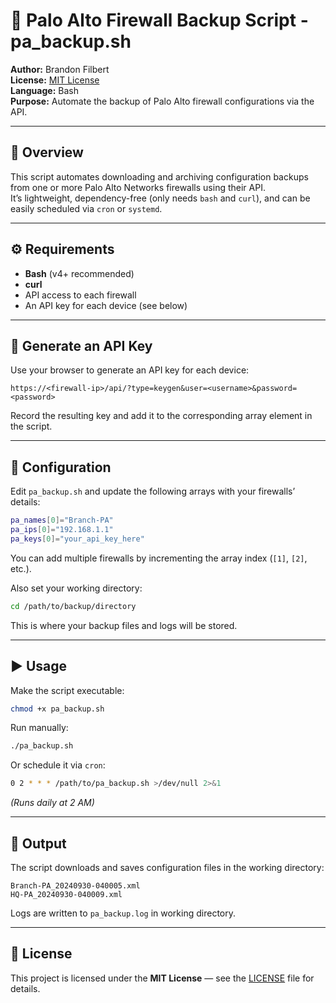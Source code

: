 # 🧱 Palo Alto Firewall Backup Script - pa_backup.sh

**Author:** Brandon Filbert  
**License:** [MIT License](./LICENSE)  
**Language:** Bash  
**Purpose:** Automate the backup of Palo Alto firewall configurations via the API.

---

## 📘 Overview

This script automates downloading and archiving configuration backups from one or more Palo Alto Networks firewalls using their API.  
It’s lightweight, dependency-free (only needs `bash` and `curl`), and can be easily scheduled via `cron` or `systemd`.

---

## ⚙️ Requirements

- **Bash** (v4+ recommended)  
- **curl**  
- API access to each firewall  
- An API key for each device (see below)

---

## 🔑 Generate an API Key

Use your browser to generate an API key for each device:

```
https://<firewall-ip>/api/?type=keygen&user=<username>&password=<password>
```

Record the resulting key and add it to the corresponding array element in the script.

---

## 🧰 Configuration

Edit `pa_backup.sh` and update the following arrays with your firewalls’ details:

```bash
pa_names[0]="Branch-PA"
pa_ips[0]="192.168.1.1"
pa_keys[0]="your_api_key_here"
```

You can add multiple firewalls by incrementing the array index (`[1]`, `[2]`, etc.).

Also set your working directory:
```bash
cd /path/to/backup/directory
```

This is where your backup files and logs will be stored.

---

## ▶️ Usage

Make the script executable:
```bash
chmod +x pa_backup.sh
```

Run manually:
```bash
./pa_backup.sh
```

Or schedule it via `cron`:
```bash
0 2 * * * /path/to/pa_backup.sh >/dev/null 2>&1
```
*(Runs daily at 2 AM)*

---

## 🧾 Output

The script downloads and saves configuration files in the working directory:
```
Branch-PA_20240930-040005.xml
HQ-PA_20240930-040009.xml
```

Logs are written to `pa_backup.log` in working directory.

---

## 📄 License

This project is licensed under the **MIT License** — see the [LICENSE](./LICENSE) file for details.
